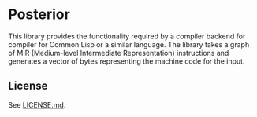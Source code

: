 # Posterior

This library provides the functionality required by a compiler backend
for compiler for Common Lisp or a similar language.  The library takes
a graph of MIR (Medium-level Intermediate Representation) instructions
and generates a vector of bytes representing the machine code for the
input.

## License

See [LICENSE.md](LICENSE.md).
